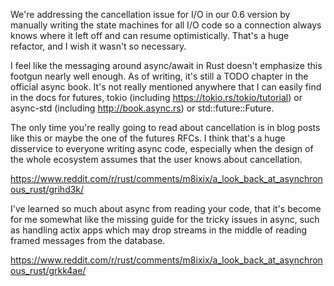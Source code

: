 We're addressing the cancellation issue for I/O in our 0.6 version by manually writing the state machines for all I/O code so a connection always knows where it left off and can resume optimistically. That's a huge refactor, and I wish it wasn't so necessary.

I feel like the messaging around async/await in Rust doesn't emphasize this footgun nearly well enough. As of writing, it's still a TODO chapter in the official async book. It's not really mentioned anywhere that I can easily find in the docs for futures, tokio (including https://tokio.rs/tokio/tutorial) or async-std (including http://book.async.rs) or std::future::Future.

The only time you're really going to read about cancellation is in blog posts like this or maybe the one of the futures RFCs. I think that's a huge disservice to everyone writing async code, especially when the design of the whole ecosystem assumes that the user knows about cancellation.

https://www.reddit.com/r/rust/comments/m8ixix/a_look_back_at_asynchronous_rust/grihd3k/

I've learned so much about async from reading your code, that it's become for me somewhat like the missing guide for the tricky issues in async, such as handling actix apps which may drop streams in the middle of reading framed messages from the database.

https://www.reddit.com/r/rust/comments/m8ixix/a_look_back_at_asynchronous_rust/grkk4ae/
